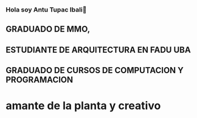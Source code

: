 ### Hola soy Antu Tupac Ibali👋
## GRADUADO DE MMO,
## ESTUDIANTE DE ARQUITECTURA EN FADU UBA
## GRADUADO DE CURSOS DE COMPUTACION Y PROGRAMACION
# amante de la planta y creativo
<!--
**antukung/antukung** is a ✨ _special_ ✨ repository because its `README.md` (this file) appears on your GitHub profile.

Here are some ideas to get you started:

- 🔭 I’m currently working on ...
- 🌱 I’m currently learning ...
- 👯 I’m looking to collaborate on ...
- 🤔 I’m looking for help with ...
- 💬 Ask me about ...
- 📫 How to reach me: ...
- 😄 Pronouns: ...
- ⚡ Fun fact: ...
-->
